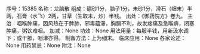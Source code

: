 序号：15385
名称：龙脑散
组成：硼砂1分，脑子1分，朱砂1分，滑石（细末）半两，石膏（水飞）2两，甘草（生取末，炒）半钱。
出处：《御药院方》卷九。
主治：咽喉肿痛，因风热在于脾肺，邪毒蕴滞，胸膈不利，故发疼痛及急喉痹，闭塞肿痛，粥饮难咽。
加减：None
功效：None
用法用量：每服半钱，用新汲水调下；或干掺，咽津亦得。
制备方法：上为细末。
临床应用：None
各家论述：None
用药禁忌：None
附注：None
